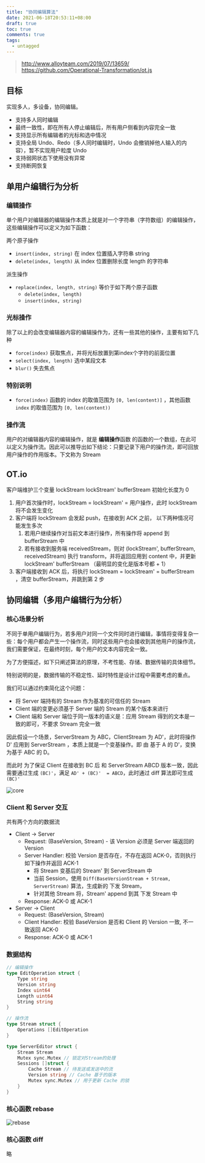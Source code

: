 ```yaml
---
title: "协同编辑算法"
date: 2021-06-18T20:53:11+08:00
draft: true
toc: true
comments: true
tags:
  - untagged
---
```


> http://www.alloyteam.com/2019/07/13659/
> https://github.com/Operational-Transformation/ot.js

## 目标

实现多人，多设备，协同编辑。

* 支持多人同时编辑
* 最终一致性，即在所有人停止编辑后，所有用户侧看到内容完全一致
* 支持显示所有编辑者的光标和选中情况
* 支持全局 Undo、Redo（多人同时编辑时，Undo 会撤销掉他人输入的内容），暂不实现用户粒度 Undo
* 支持弱网状态下使用没有异常
* 支持断网恢复

## 单用户编辑行为分析

### 编辑操作

单个用户对编辑器的编辑操作本质上就是对一个字符串（字符数组）的编辑操作，这些编辑操作可以定义为如下函数：

两个原子操作

* `insert(index, string)` 在 index 位置插入字符串 string
* `delete(index, length)` 从 index 位置删除长度 length 的字符串

派生操作

* `replace(index, length, string)` 等价于如下两个原子函数
    * `delete(index, length)`
    * `insert(index, string)`

### 光标操作

除了以上的会改变编辑器内容的编辑操作为，还有一些其他的操作，主要有如下几种

* `force(index)` 获取焦点，并将光标放置到第index个字符的前面位置
* `select(index, length)` 选中某段文本
* `blur()` 失去焦点

### 特别说明

* `force(index)` 函数的 index 的取值范围为 `[0, len(content)]` ，其他函数 `index` 的取值范围为 `[0, len(content))`

### 操作流

用户的对编辑器内容的编辑操作，就是 **编辑操作**函数 的函数的一个数组，在此可以定义为操作流。因此可以推导出如下结论：只要记录下用户的操作流，即可回放用户操作的作用版本。下文称为 Stream

## OT.io

客户端维护三个变量 lockStream lockStream' bufferStream 初始化长度为 0

1. 用户首次操作时，lockStream = lockStream' = 用户操作，此时 lockStream 将不会发生变化
2. 客户端将 lockStream 会发起 push，在接收到 ACK 之前， 以下两种情况可能发生多次
    1. 若用户继续操作对当前文本进行操作，所有操作将 append 到 bufferStream 中
    2. 若有接收到服务端 receivedStream，则对 (lockStream', bufferStream, receivedStream) 执行 transform，并将返回应用到 content 中，并更新 lockStream' bufferStream （最明显的变化是版本号都 + 1）
3. 客户端接收到 ACK 后，将执行 lockStream = lockStream' = bufferStream ，清空 bufferStream，并跳到第 2 步

## 协同编辑（多用户编辑行为分析）

### 核心场景分析

不同于单用户编辑行为，若多用户对同一个文件同时进行编辑，事情将变得复杂一些：每个用户都会产生一个操作流，同时这些用户也会接收到其他用户的操作流，我们需要保证，在最终时刻，每个用户的文本内容完全一致。

为了方便描述，如下只阐述算法的原理，不考性能、存储、数据传输的具体细节。

特别说明的是，数据传输的不稳定性、延时特性是设计过程中需要考虑的重点。

我们可以通过约束简化这个问题：

* 将 Server 端持有的 Stream 作为基准的可信任的 Stream
* Client 端的变更必须基于 Server 端的 Stream 的某个版本来进行
* Client 端和 Server 端位于同一版本的语义是：应用 Stream 得到的文本是一致的即可，不要求 Stream 完全一致

因此假设一个场景，ServerStream 为 ABC，ClientStream 为 AD'，此时将操作 D' 应用到 ServerStream ，本质上就是一个变基操作。即 由 基于 A 的 D'，变换为基于 ABC 的 D。

而此时 为了保证 Client 在接收到 BC 后 和 ServerStream ABCD 版本一致，因此需要通过生成 `(BC)'`，满足 `AD' + (BC)'  = ABCD`，此时通过 diff 算法即可生成 `(BC)'`

![core](/image/collaborative-editing-algorithm-core.png)

### Client 和 Server 交互

共有两个方向的数据流

* Client -> Server
    * Request: (BaseVersion, Stream) - 该 Version 必须是 Server 端返回的 Version
    * Server Handler: 校验 Version 是否存在，不存在返回 ACK-0，否则执行如下操作并返回 ACK-1
        * 将 Stream 变基后的 Stream' 到 ServerStream 中
        * 当前 Session，使用 `Diff(BaseVersionStream + Stream, ServerStream)` 算法，生成新的 下发 Stream，
        * 针对其他 Stream 将，Stream' append 到其 下发 Stream 中
    * Response: ACK-0 或 ACK-1
* Server -> Client
    * Request: (BaseVersion, Stream)
    * Client Handler: 校验 BaseVersion 是否和 Client 的 Version 一致, 不一致返回 ACK-0
    * Response: ACK-0 或 ACK-1

### 数据结构

```go
// 编辑操作
type EditOperation struct {
    Type string
	Version string
    Index uint64
    Length uint64
    String string
}

// 操作流
type Stream struct {
    Operations []EditOperation
}

type ServerEditor struct {
	Stream Stream
	Mutex sync.Mutex // 锁定对Stream的处理
	Sessions []struct {
        Cache Stream // 待发送或发送中的流
        Version string // Cache 基于的版本
        Mutex sync.Mutex // 用于更新 Cache 的锁
    }
}
```

### 核心函数 rebase

![rebase](/image/collaborative-editing-algorithm-rebase.png)

### 核心函数 diff

略
